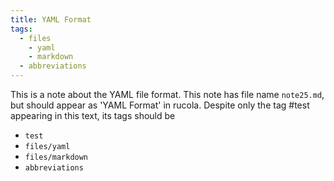 ```yaml
---
title: YAML Format
tags:
  - files
    - yaml
    - markdown
  - abbreviations
---
```

This is a note about the YAML file format.
This note has file name `note25.md`, but should appear as 'YAML Format' in rucola.
Despite only the tag #test appearing in this text, its tags should be

- `test`
- `files/yaml`
- `files/markdown`
- `abbreviations`
